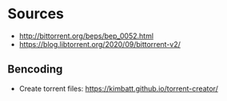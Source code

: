# Sources
 - http://bittorrent.org/beps/bep_0052.html
 - https://blog.libtorrent.org/2020/09/bittorrent-v2/
## Bencoding
 - Create torrent files: https://kimbatt.github.io/torrent-creator/